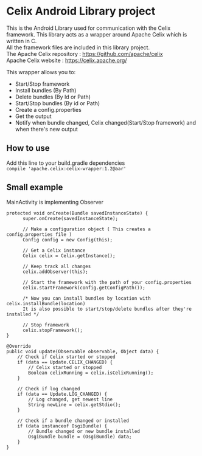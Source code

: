 # Celix Android Library project

This is the Android Library used for communication with the Celix framework.
This library acts as a wrapper around Apache Celix which is written in C.  
All the framework files are included in this library project.   
The Apache Celix repository : https://github.com/apache/celix  
Apache Celix website : https://celix.apache.org/


This wrapper allows you to:

- Start/Stop framework
- Install bundles (By Path)
- Delete bundles  (By Id or Path)
- Start/Stop bundles   (By id or Path)
- Create a config.properties
- Get the output
- Notify when bundle changed, Celix changed(Start/Stop framework) and when there's new output

## How to use

Add this line to your build.gradle dependencies  
`compile 'apache.celix:celix-wrapper:1.2@aar'`

## Small example
MainActivity is implementing Observer
```
protected void onCreate(Bundle savedInstanceState) {
      super.onCreate(savedInstanceState);

      // Make a configuration object ( This creates a config.properties file )
      Config config = new Config(this);

      // Get a Celix instance
      Celix celix = Celix.getInstance();

      // Keep track all changes
      celix.addObserver(this);

      // Start the framework with the path of your config.properties
      celix.startFramework(config.getConfigPath());

      /* Now you can install bundles by location with celix.installBundle(location)
      It is also possible to start/stop/delete bundles after they're installed */

      // Stop framework
      celix.stopFramework();
}

@Override
public void update(Observable observable, Object data) {
    // Check if Celix started or stopped
    if (data == Update.CELIX_CHANGED) {
        // Celix started or stopped
        Boolean celixRunning = celix.isCelixRunning();
    }

    // Check if log changed
    if (data == Update.LOG_CHANGED) {
        // Log changed, get newest line
        String newLine = celix.getStdio();
    }

    // Check if a bundle changed or installed
    if (data instanceof OsgiBundle) {
        // Bundle changed or new bundle installed
        OsgiBundle bundle = (OsgiBundle) data;
    }
}

```

